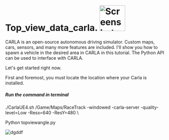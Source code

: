 # Top_view_data_carla. <img width="81" alt="Screenshot 2022-06-01 at 15 56 43" src="https://user-images.githubusercontent.com/70905483/171435239-7746c35f-8285-45c8-adab-3758aae8c368.png">




CARLA is an open-source autonomous driving simulator. Custom maps, cars, sensors, and many more features are included. I'll show you how to spawn a vehicle in the desired area in CARLA in this tutorial. The Python API can be used to interface with CARLA.

Let's get started right now.

First and foremost, you must locate the location where your Carla is installed.

##### Run the command in terminal

./CarlaUE4.sh /Game/Maps/RaceTrack -windowed -carla-server -quality-level=Low -Resx=640 -ResY=480 \

 Python topviewangle.py


![dgddf](https://user-images.githubusercontent.com/70905483/171441473-34a149ca-7e0e-460e-92b7-636326b71d3a.jpg)

